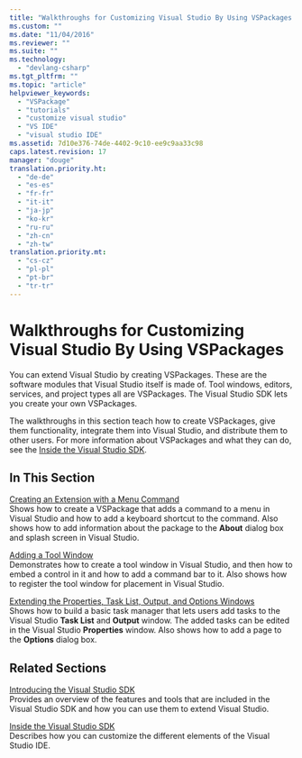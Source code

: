 ```yaml
---
title: "Walkthroughs for Customizing Visual Studio By Using VSPackages | Microsoft Docs"
ms.custom: ""
ms.date: "11/04/2016"
ms.reviewer: ""
ms.suite: ""
ms.technology: 
  - "devlang-csharp"
ms.tgt_pltfrm: ""
ms.topic: "article"
helpviewer_keywords: 
  - "VSPackage"
  - "tutorials"
  - "customize visual studio"
  - "VS IDE"
  - "visual studio IDE"
ms.assetid: 7d10e376-74de-4402-9c10-ee9c9aa33c98
caps.latest.revision: 17
manager: "douge"
translation.priority.ht: 
  - "de-de"
  - "es-es"
  - "fr-fr"
  - "it-it"
  - "ja-jp"
  - "ko-kr"
  - "ru-ru"
  - "zh-cn"
  - "zh-tw"
translation.priority.mt: 
  - "cs-cz"
  - "pl-pl"
  - "pt-br"
  - "tr-tr"
---
```

# Walkthroughs for Customizing Visual Studio By Using VSPackages
You can extend Visual Studio by creating VSPackages. These are the software modules that Visual Studio itself is made of. Tool windows, editors, services, and project types all are VSPackages. The Visual Studio SDK lets you create your own VSPackages.  
  
 The walkthroughs in this section teach how to create VSPackages, give them functionality, integrate them into Visual Studio, and distribute them to other users. For more information about VSPackages and what they can do, see the [Inside the Visual Studio SDK](../extensibility/internals/inside-the-visual-studio-sdk.md).  
  
## In This Section  
 [Creating an Extension with a Menu Command](../extensibility/creating-an-extension-with-a-menu-command.md)  
 Shows how to create a VSPackage that adds a command to a menu in Visual Studio and how to add a keyboard shortcut to the command. Also shows how to add information about the package to the **About** dialog box and splash screen in Visual Studio.  
  
 [Adding a Tool Window](../extensibility/adding-a-tool-window.md)  
 Demonstrates how to create a tool window in Visual Studio, and then how to embed a control in it and how to add a command bar to it. Also shows how to register the tool window for placement in Visual Studio.  
  
 [Extending the Properties, Task List, Output, and Options Windows](../extensibility/extending-the-properties-task-list-output-and-options-windows.md)  
 Shows how to build a basic task manager that lets users add tasks to the Visual Studio **Task List** and **Output** window. The added tasks can be edited in the Visual Studio **Properties** window. Also shows how to add a page to the **Options** dialog box.  
  
## Related Sections  
 [Introducing the Visual Studio SDK](../Topic/Introducing%20the%20Visual%20Studio%20SDK.md)  
 Provides an overview of the features and tools that are included in the Visual Studio SDK and how you can use them to extend Visual Studio.  
  
 [Inside the Visual Studio SDK](../extensibility/internals/inside-the-visual-studio-sdk.md)  
 Describes how you can customize the different elements of the Visual Studio IDE.